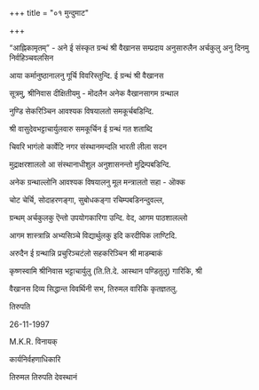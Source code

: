 +++
title = "०१ मुन्दुमाट"

+++

“आह्निकामृतम्” - अने ई संस्कृत ग्रन्थं श्री वैखानस सम्प्रदाय अनुसारुलैन अर्चकुलु अनु दिनमु निर्वहिञ्चवलसिन 

आया कर्मानुष्ठानालनु गूर्चि विवरिस्तुन्दि. ई ग्रन्थं श्री वैखानस 

सूत्रमु, श्रीनिवास दीक्षितीयमु - मॊदलैन अनेक वैखानसागम ग्रन्थाल 

नुण्डि सेकरिञ्चिन आवश्यक विषयालतो समकूर्चबडिन्दि. 

श्री वासुदेवभट्टाचार्युलवारु समकूर्चिन ई ग्रन्थं गत शताब्दि 

चिवरि भागंलो कार्वेटि नगर संस्थानमन्दलि भारती लीला सदन 

मुद्राक्षरशाललो आ संस्थानाधीशुल अनुशासनन्तो मुद्रिम्पबडिन्दि. 

अनेक ग्रन्थाल्लोनि आवश्यक विषयालनु मूल मन्त्रालतो सहा - ऒक्क 

चोट चेर्चि, सोदाहरणङ्गा, सुबोधकङ्गा रचिम्पबडिनन्दुवल्ल, 

ग्रन्थम् अर्चकुलकु ऎन्तो उपयोगकारिगा उन्दि. वेद, आगम पाठशालल्लो 

आगम शास्त्रान्नि अभ्यसिञ्चे विद्यार्थुलकु इदि करदीपिक लाण्टिदि. 

अरुदैन ई ग्रन्थान्नि प्रचुरिञ्चटंलो सहकरिञ्चिन श्री माडम्बाकं 

कृष्णस्वामि श्रीनिवास भट्टाचार्युलु (ति.ति.दे. आस्थान पण्डितुलु) गारिकि, श्री 

वैखानस दिव्य सिद्धान्त विवर्थिनी सभ, तिरुमल वारिकि कृतज्ञतलु. 

तिरुपति 

26-11-1997 

M.K.R. विनायक् 

कार्यनिर्वहणाधिकारि 

तिरुमल तिरुपति देवस्थानं 
